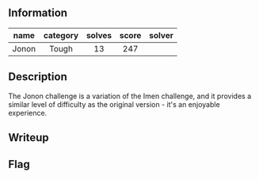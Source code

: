 ## Information
| name  | category | solves | score | solver |
|:-----:|:--------:|:------:|:-----:|:------:|
| Jonon |  Tough   |   13   |  247  |        |

## Description
The Jonon challenge is a variation of the Imen challenge, and it provides a similar level of difficulty as the original version - it's an enjoyable experience.

## Writeup


## Flag
